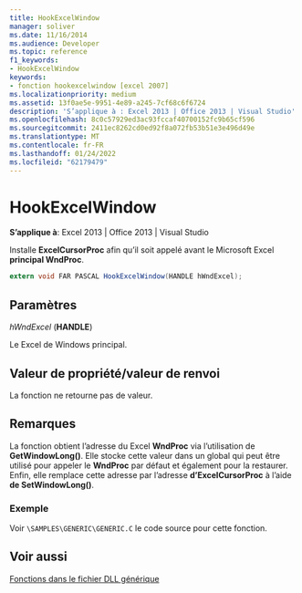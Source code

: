 ```yaml
---
title: HookExcelWindow
manager: soliver
ms.date: 11/16/2014
ms.audience: Developer
ms.topic: reference
f1_keywords:
- HookExcelWindow
keywords:
- fonction hookexcelwindow [excel 2007]
ms.localizationpriority: medium
ms.assetid: 13f0ae5e-9951-4e89-a245-7cf68c6f6724
description: 'S’applique à : Excel 2013 | Office 2013 | Visual Studio'
ms.openlocfilehash: 8c0c57929ed3ac93fccaf40700152fc9b65cf596
ms.sourcegitcommit: 2411ec8262cd0ed92f8a072fb53b51e3e496d49e
ms.translationtype: MT
ms.contentlocale: fr-FR
ms.lasthandoff: 01/24/2022
ms.locfileid: "62179479"
---
```

# <a name="hookexcelwindow"></a>HookExcelWindow

 **S’applique à**: Excel 2013 | Office 2013 | Visual Studio 
  
Installe **ExcelCursorProc** afin qu’il soit appelé avant le Microsoft Excel **principal WndProc**.
  
```cs
extern void FAR PASCAL HookExcelWindow(HANDLE hWndExcel);
```

## <a name="parameters"></a>Paramètres

 _hWndExcel_ (**HANDLE**)
  
Le Excel de Windows principal.
  
## <a name="property-valuereturn-value"></a>Valeur de propriété/valeur de renvoi

La fonction ne retourne pas de valeur.
  
## <a name="remarks"></a>Remarques

La fonction obtient l’adresse du Excel **WndProc** via l’utilisation de **GetWindowLong()**. Elle stocke cette valeur dans un global qui peut être utilisé pour appeler le **WndProc** par défaut et également pour la restaurer. Enfin, elle remplace cette adresse par l’adresse **d’ExcelCursorProc** à l’aide **de SetWindowLong()**.
  
### <a name="example"></a>Exemple

Voir `\SAMPLES\GENERIC\GENERIC.C` le code source pour cette fonction. 
  
## <a name="see-also"></a>Voir aussi



[Fonctions dans le fichier DLL générique](functions-in-the-generic-dll.md)

